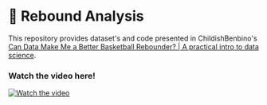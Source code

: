 # 🏀 Rebound Analysis

This repository provides dataset's and code presented in ChildishBenbino's 
[Can Data Make Me a Better Basketball Rebounder? | A practical intro to data science](https://www.youtube.com/watch?v=fsCXGvJFfHI).

### Watch the video here!
[![Watch the video](https://i3.ytimg.com/vi/fsCXGvJFfHI/maxresdefault.jpg)](https://www.youtube.com/watch?v=fsCXGvJFfHI)


